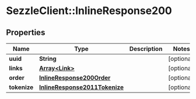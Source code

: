 # SezzleClient::InlineResponse200

## Properties
Name | Type | Description | Notes
------------ | ------------- | ------------- | -------------
**uuid** | **String** |  | [optional]
**links** | [**Array&lt;Link&gt;**](Link.md) |  | [optional]
**order** | [**InlineResponse200Order**](InlineResponse200Order.md) |  | [optional]
**tokenize** | [**InlineResponse2011Tokenize**](InlineResponse2011Tokenize.md) |  | [optional]

